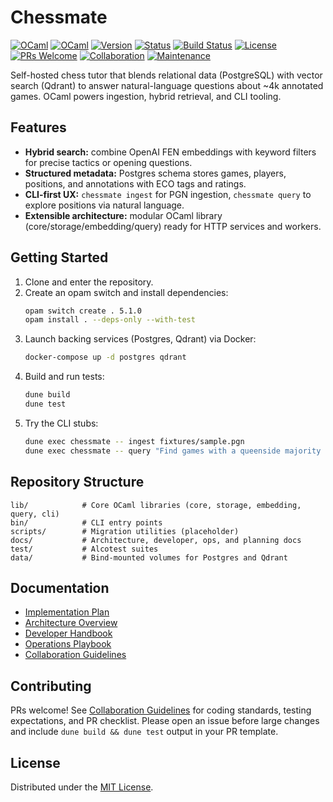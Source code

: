 # Chessmate

[![OCaml](https://img.shields.io/badge/OCaml-%3E%3D%205.1-orange.svg)](https://ocaml.org)
[![OCaml](https://img.shields.io/badge/OCaml-%3E%3D%205.1-orange.svg)](https://ocaml.org)
[![Version](https://img.shields.io/badge/Version-0.1.0-blue.svg)](RELEASE_NOTES.md)
[![Status](https://img.shields.io/badge/Status-Proof%20of%20Concept-yellow.svg)](docs/IMPLEMENTATION_PLAN.md)
[![Build Status](https://img.shields.io/github/actions/workflow/status/HendrikReh/chessmate/ci.yml?branch=main)](https://github.com/HendrikReh/chessmate/actions)
[![License](https://img.shields.io/github/license/HendrikReh/chessmate)](LICENSE)
[![PRs Welcome](https://img.shields.io/badge/PRs-welcome-brightgreen.svg)](docs/GUIDELINES.md)
[![Collaboration](https://img.shields.io/badge/Collaboration-Guidelines-blue.svg)](docs/GUIDELINES.md)
[![Maintenance](https://img.shields.io/badge/Maintained%3F-active-green.svg)](https://github.com/HendrikReh/chessmate/graphs/commit-activity)

Self-hosted chess tutor that blends relational data (PostgreSQL) with vector search (Qdrant) to answer natural-language questions about ~4k annotated games. OCaml powers ingestion, hybrid retrieval, and CLI tooling.

## Features
- **Hybrid search:** combine OpenAI FEN embeddings with keyword filters for precise tactics or opening questions.
- **Structured metadata:** Postgres schema stores games, players, positions, and annotations with ECO tags and ratings.
- **CLI-first UX:** `chessmate ingest` for PGN ingestion, `chessmate query` to explore positions via natural language.
- **Extensible architecture:** modular OCaml library (core/storage/embedding/query) ready for HTTP services and workers.

## Getting Started
1. Clone and enter the repository.
2. Create an opam switch and install dependencies:
   ```sh
   opam switch create . 5.1.0
   opam install . --deps-only --with-test
   ```
3. Launch backing services (Postgres, Qdrant) via Docker:
   ```sh
   docker-compose up -d postgres qdrant
   ```
4. Build and run tests:
   ```sh
   dune build
   dune test
   ```
5. Try the CLI stubs:
   ```sh
   dune exec chessmate -- ingest fixtures/sample.pgn
   dune exec chessmate -- query "Find games with a queenside majority attack"
   ```

## Repository Structure
```
lib/            # Core OCaml libraries (core, storage, embedding, query, cli)
bin/            # CLI entry points
scripts/        # Migration utilities (placeholder)
docs/           # Architecture, developer, ops, and planning docs
test/           # Alcotest suites
data/           # Bind-mounted volumes for Postgres and Qdrant
```

## Documentation
- [Implementation Plan](docs/IMPLEMENTATION_PLAN.md)
- [Architecture Overview](docs/ARCHITECTURE.md)
- [Developer Handbook](docs/DEVELOPER.md)
- [Operations Playbook](docs/OPERATIONS.md)
- [Collaboration Guidelines](docs/GUIDELINES.md)

## Contributing
PRs welcome! See [Collaboration Guidelines](docs/GUIDELINES.md) for coding standards, testing expectations, and PR checklist. Please open an issue before large changes and include `dune build && dune test` output in your PR template.

## License
Distributed under the [MIT License](LICENSE).
